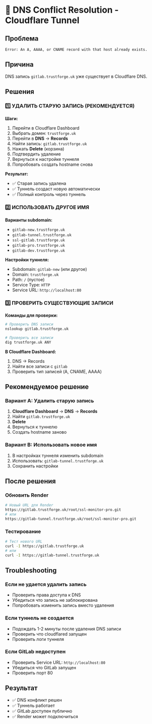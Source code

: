 # 🚨 DNS Conflict Resolution - Cloudflare Tunnel

## Проблема
```
Error: An A, AAAA, or CNAME record with that host already exists.
```

## Причина
DNS запись `gitlab.trustforge.uk` уже существует в Cloudflare DNS.

## Решения

### 1️⃣ УДАЛИТЬ СТАРУЮ ЗАПИСЬ (РЕКОМЕНДУЕТСЯ)

**Шаги:**
1. Перейти в Cloudflare Dashboard
2. Выбрать домен: `trustforge.uk`
3. Перейти в **DNS** → **Records**
4. Найти запись: `gitlab.trustforge.uk`
5. Нажать **Delete** (корзина)
6. Подтвердить удаление
7. Вернуться к настройке туннеля
8. Попробовать создать hostname снова

**Результат:**
- ✅ Старая запись удалена
- ✅ Туннель создаст новую автоматически
- ✅ Полный контроль через туннель

### 2️⃣ ИСПОЛЬЗОВАТЬ ДРУГОЕ ИМЯ

**Варианты subdomain:**
- `gitlab-new.trustforge.uk`
- `gitlab-tunnel.trustforge.uk`
- `ssl-gitlab.trustforge.uk`
- `gitlab-pro.trustforge.uk`
- `gitlab-dev.trustforge.uk`

**Настройки туннеля:**
- Subdomain: `gitlab-new` (или другое)
- Domain: `trustforge.uk`
- Path: `/` (пустое)
- Service Type: `HTTP`
- Service URL: `http://localhost:80`

### 3️⃣ ПРОВЕРИТЬ СУЩЕСТВУЮЩИЕ ЗАПИСИ

**Команды для проверки:**
```bash
# Проверить DNS записи
nslookup gitlab.trustforge.uk

# Проверить все записи
dig trustforge.uk ANY
```

**В Cloudflare Dashboard:**
1. DNS → Records
2. Найти все записи с `gitlab`
3. Проверить тип записей (A, CNAME, AAAA)

## Рекомендуемое решение

### Вариант A: Удалить старую запись
1. **Cloudflare Dashboard** → **DNS** → **Records**
2. Найти `gitlab.trustforge.uk`
3. **Delete**
4. Вернуться к туннелю
5. Создать hostname заново

### Вариант B: Использовать новое имя
1. В настройках туннеля изменить subdomain
2. Использовать: `gitlab-tunnel.trustforge.uk`
3. Сохранить настройки

## После решения

### Обновить Render
```bash
# Новый URL для Render
https://gitlab.trustforge.uk/root/ssl-monitor-pro.git
# или
https://gitlab-tunnel.trustforge.uk/root/ssl-monitor-pro.git
```

### Тестирование
```bash
# Тест нового URL
curl -I https://gitlab.trustforge.uk
# или
curl -I https://gitlab-tunnel.trustforge.uk
```

## Troubleshooting

### Если не удается удалить запись
- Проверить права доступа к DNS
- Убедиться что запись не заблокирована
- Попробовать изменить запись вместо удаления

### Если туннель не создается
- Подождать 1-2 минуты после удаления DNS записи
- Проверить что cloudflared запущен
- Проверить логи туннеля

### Если GitLab недоступен
- Проверить Service URL: `http://localhost:80`
- Убедиться что GitLab запущен
- Проверить порт 80

## Результат
- ✅ DNS конфликт решен
- ✅ Туннель работает
- ✅ GitLab доступен публично
- ✅ Render может подключиться
